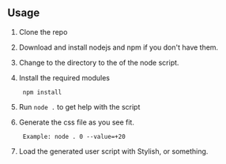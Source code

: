 Usage
-----

1. Clone the repo
2. Download and install nodejs and npm if you don't have them.
3. Change to the directory to the of the node script.
3. Install the required modules
        
		npm install
		
3. Run `node .` to get help with the script
3. Generate the css file as you see fit.

        Example: node . 0 --value=+20
	
4. Load the generated user script with Stylish, or something.
